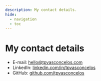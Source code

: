```yaml
---
description: My contact details.
hide:
  - navigation
  - toc
---
```


# My contact details

- E-mail: [hello@tpvasconcelos.com](mailto:hello@tpvasconcelos.com)
- LinkedIn: [linkedin.com/in/tpvasconcelos](https://www.linkedin.com/in/tpvasconcelos/)
- GitHub: [github.com/tpvasconcelos](https://github.com/tpvasconcelos)

